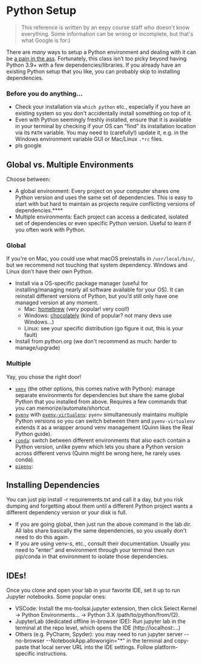 # Python Setup

> This reference is written by an eepy course staff who doesn't know everything. Some information can be wrong or incomplete, but that's what Google is for:)

There are _many_ ways to setup a Python environment and dealing with it can be [a pain in the ass](https://xkcd.com/1987/). Fortunately, this class isn’t too picky beyond having Python 3.9+ with a few dependencies/libraries. If you already have an existing Python setup that you like, you can probably skip to installing dependencies.

### Before you do anything...

- Check your installation via `which python` etc., especially if you have an existing system so you don't accidentally install something on top of it.
- Even with Python seemingly freshly installed, ensure that it is available in your terminal by checking if your OS can "find" its installation location via its `PATH` variable. You may need to (carefully!) update it, e.g. in the Windows environment variable GUI or Mac/Linux `.*rc` files.
- pls google

## Global vs. Multiple Environments

Choose between:

- A global environment: Every project on your computer shares one Python version and uses the same set of dependencies. This is easy to start with but hard to maintain as projects require conflicting versions of dependencies.****
- Multiple environments: Each project can access a dedicated, isolated set of dependencies or even specific Python version. Useful to learn if you often work with Python.

### Global

If you're on Mac, you could use what macOS preinstalls in `/usr/local/bin/`, but we recommend not touching that system dependency. Windows and Linux don't have their own Python.

- Install via a OS-specific package manager (useful for installing/managing nearly all software available for your OS). It can reinstall different versions of Python, but you’d still only have one managed version at any moment.
  - Mac: [homebrew](https://brew.sh/) (very popular! very cool!)
  - Windows: [chocolately](https://chocolatey.org/) (kind of popular? not many devs use Windows...)
  - Linux: see your specific distribution (go figure it out, this is your fault)
- Install from python.org (we don't recommend as much: harder to manage/upgrade)

### Multiple

Yay, you chose the right door!

- [`venv`](https://docs.python.org/3/library/venv.html) (the other options, this comes native with Python): manage separate environments for dependencies but share the same global Python that you installed from above. Requires a few commands that you can memorize/automate/shortcut.
- [`pyenv`](https://github.com/pyenv/pyenv) with [`pyenv-virtualenv`](https://github.com/pyenv/pyenv-virtualenv): `pyenv` simultaneously maintains multiple Python versions so you can switch between them and `pyenv-virtualenv` extends it as a wrapper around venv management (Quinn likes the Real Python guide).
- [`conda`](https://docs.conda.io/projects/conda/en/latest/index.html): switch between different environments that also each contain a Python version, unlike pyenv which lets you share a Python version across different venvs (Quinn might be wrong here, he rarely uses conda).
- [`pipenv`](https://pipenv.pypa.io/en/latest/):

## Installing Dependencies

You can just pip install -r requirements.txt and call it a day, but you risk dumping and forgetting about them until a different Python project wants a different dependency version or your disk is full.

- If you are going global, then just run the above command in the lab dir. All labs share basically the same dependencies, so you usually don't need to do this again.
- If you are using venv-s, etc., consult their documentation. Usually you need to "enter" and environment through your terminal then run pip/conda in that environment to isolate those dependencies.

## IDEs!

Once you clone and open your lab in your favorite IDE, set it up to run Jupyter notebooks. Some popular ones:

- VSCode: Install the ms-toolsai.jupyter extension, then click Select Kernel → Python Environments... → Python 3.X /path/to/python/from/(2).
- JupyterLab (dedicated offline in-browser IDE): Run jupyter lab in the terminal at the repo level, which opens the IDE (http://localhost:...)
- Others (e.g. PyCharm, Spyder): you may need to run jupyter server --no-browser --NotebookApp.alloworigin="\*" in the terminal and copy-paste that local server URL into the IDE settings. Follow platform-specific instructions.